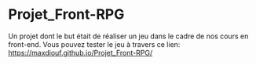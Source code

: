 # Projet_Front-RPG
Un projet dont le but était de réaliser un jeu dans le cadre de nos cours  en front-end.
 Vous pouvez tester le jeu à travers ce lien:  https://maxdiouf.github.io/Projet_Front-RPG/
